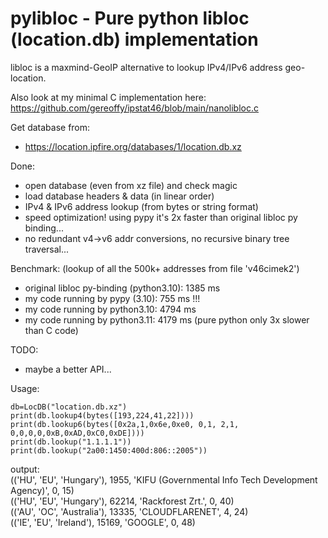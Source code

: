# pylibloc - Pure python libloc (location.db) implementation

libloc is a maxmind-GeoIP alternative to lookup IPv4/IPv6 address geo-location.

Also look at my minimal C implementation here:  https://github.com/gereoffy/ipstat46/blob/main/nanolibloc.c

Get database from:
- https://location.ipfire.org/databases/1/location.db.xz

Done:
- open database (even from xz file) and check magic
- load database headers & data (in linear order)
- IPv4 & IPv6 address lookup (from bytes or string format)
- speed optimization! using pypy it's 2x faster than original libloc py binding...
- no redundant v4->v6 addr conversions, no recursive binary tree traversal...

Benchmark:  (lookup of all the 500k+ addresses from file 'v46cimek2')
- original libloc py-binding (python3.10):  1385 ms
- my code running by pypy (3.10): 755 ms !!!
- my code running by python3.10: 4794 ms
- my code running by python3.11: 4179 ms  (pure python only 3x slower than C code)


TODO:
- maybe a better API...

Usage:

    db=LocDB("location.db.xz")
    print(db.lookup4(bytes([193,224,41,22])))
    print(db.lookup6(bytes([0x2a,1,0x6e,0xe0, 0,1, 2,1,   0,0,0,0,0xB,0xAD,0xC0,0xDE])))
    print(db.lookup("1.1.1.1"))
    print(db.lookup("2a00:1450:400d:806::2005"))
    
output:  
(('HU', 'EU', 'Hungary'), 1955, 'KIFU (Governmental Info Tech Development Agency)', 0, 15)  
(('HU', 'EU', 'Hungary'), 62214, 'Rackforest Zrt.', 0, 40)  
(('AU', 'OC', 'Australia'), 13335, 'CLOUDFLARENET', 4, 24)  
(('IE', 'EU', 'Ireland'), 15169, 'GOOGLE', 0, 48)

